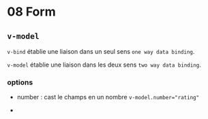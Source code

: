 # 08 Form

## `v-model`

`v-bind` établie une liaison dans un seul sens `one way data binding`.

`v-model` établie une liaison dans les deux sens `two way data binding`.

### options

- number : cast le champs en un nombre
	`v-model.number="rating"`

- 